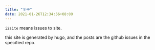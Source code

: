 ```yaml
---
title: "关于"
date: 2021-01-26T12:34:56+08:00
---
```


`i2site` means issues to site.

this site is generated by hugo, and the posts are the github issues in the specified repo.


